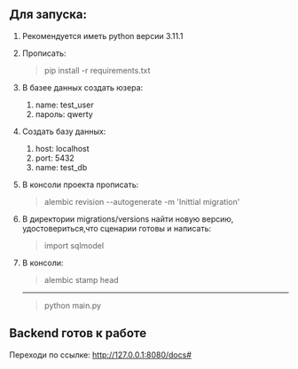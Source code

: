 Для запуска:
---
1. Рекомендуется иметь python версии 3.11.1
2. Прописать:
    >   pip install -r requirements.txt 
    
3. В базее данных создать юзера:
   1. name: test_user
   2. пароль: qwerty
4. Создать базу данных:
   1. host: localhost
   2. port: 5432
   3. name: test_db
5. В консоли проекта прописать:
    >alembic revision --autogenerate -m 'Inittial migration'
6. В директории migrations/versions найти новую версию, удостовериться,что сценарии готовы и написать:
   > import sqlmodel
7. В консоли:
   > alembic stamp head
   ---
   > python main.py

Backend готов к работе
---
Переходи по ссылке: http://127.0.0.1:8080/docs#

   
